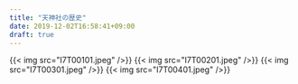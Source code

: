 ```yaml
---
title: "天神社の歴史"
date: 2019-12-02T16:58:41+09:00
draft: true
---
```


{{< img src="I7T00101.jpeg" />}}
{{< img src="I7T00201.jpeg" />}}
{{< img src="I7T00301.jpeg" />}}
{{< img src="I7T00401.jpeg" />}}